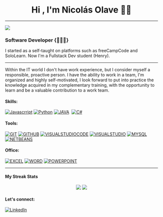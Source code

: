 <h1 align="center">Hi , I'm Nicolás Olave 👨‍💻 </h1>

-------
![](https://komarev.com/ghpvc/?username=AndresDBA&color=0e75b6)

### Software Developer {👨🏽‍💻}
I started as a self-taught on platforms such as freeCampCode and SoloLearn. Now I'm a Fullstack Dev student (Henry).



-------


Within the IT world I don't have work experience, but I consider myself a responsible, proactive person. I have the ability to work in a team, I'm organized and highly self-motivated, I look forward to put into practice the knowledge acquired in my complementary training, with the opportunity to learn and be a valuable contribution to a work team.





#### Skills:
<p> 
    <a href="#"><img src="https://img.icons8.com/color/50/000000/javascript--v1.png" alt="Javascrript" title="Javascrript"></a>
    <a href="#"><img src="https://img.icons8.com/color/50/python--v1.png" alt="Python" title="Python"></a>
    <a href="#"><img src="https://img.icons8.com/color/50/000000/java-coffee-cup-logo--v1.png" alt="JAVA" title="JAVA"></a>
    <a href="#"><img src="https://img.icons8.com/color/50/c-sharp-logo.png" alt="" title=""></a>
    <a href="#"><img src="" alt="C#" title="C#"></a>
    
   

</p>


#### Tools:

<a href="#"><img src="https://img.icons8.com/color/50/git.png" alt="GIT" title="GIT"></a>
<a href="#"><img src="https://img.icons8.com/color/50/github--v1.png" alt="GITHUB" title="GITHUB"></a>
<a href="#"><img src="https://img.icons8.com/color/50/visual-studio-code-2019.png" alt="VISUALSTUDIOCODE" title="VISUALSTUDIOCODE"></a>
<a href="#"><img src="https://img.icons8.com/color/50/visual-studio--v2.png" alt="VISUALSTUDIO" title="VISUALSTUDIO"></a>
<a href="#"><img src="https://img.icons8.com/fluency/50/mysql-logo.png" alt="MYSQL" title="MYSQL"></a>
<a href="#"><img src="https://img.icons8.com/windows/50/netbeans.png" alt="NETBEANS" title="NETBEANS"></a>



#### Office:

<a href="#"><img src="https://img.icons8.com/color/50/ms-excel.png" alt="EXCEL" title="EXCEL"></a>
<a href="#"><img src="https://img.icons8.com/color/50/ms-word.png" alt="WORD" title="WORD"></a>
<a href="#"><img src="https://img.icons8.com/color/50/ms-powerpoint--v1.png" alt="POWERPOINT" title="POWERPOINT"></a>


-------
#### My Streak Stats
<p align="center">

  <img src="https://github-readme-stats.vercel.app/api?username=nicolapor&hide=stars&show_icons=true&theme=tokyonight&line_height=40">
  <img src="https://github-readme-stats.vercel.app/api/top-langs/?username=nicolapor&count_private=true&theme=tokyonight">

</p>

#### Let's connect:
[![LinkedIn](https://img.shields.io/badge/linkedin-%230077B5.svg?style=for-the-badge&logo=linkedin&logoColor=white)](https://www.linkedin.com/in/nicolas-olave-portilla-bb3087229/)

